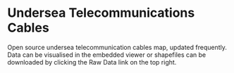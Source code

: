 # Undersea Telecommunications Cables

Open source undersea telecommunication cables map, updated frequently. Data can be visualised in the embedded viewer or shapefiles can be downloaded by clicking the Raw Data link on the top right.

